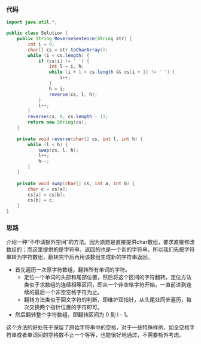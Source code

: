 ### 代码

``` java
import java.util.*;

public class Solution {
    public String ReverseSentence(String str) {
        int i = 0;
        char[] cs = str.toCharArray();
        while (i < cs.length) {
            if (cs[i] != ' ') {
                int l = i, h;
                while (i + 1 < cs.length && cs[i + 1] != ' ') {
                    i++;
                }
                h = i;
                reverse(cs, l, h);
            }
            i++;
        }
        reverse(cs, 0, cs.length - 1);
        return new String(cs);
    }
    
    private void reverse(char[] cs, int l, int h) {
        while (l < h) {
            swap(cs, l, h);
            l++;
            h--;
        }    
    }
    
    private void swap(char[] cs, int a, int b) {
        char c = cs[a];
        cs[a] = cs[b];
        cs[b] = c;
    }
}
```



### 思路

介绍一种“不申请额外空间”的方法。因为原题是直接提供char数组，要求直接修改数组的；而这里提供的是字符串，返回的也是一个新的字符串。所以我们先把字符串转为字符数组，翻转完毕后再用该数组生成新的字符串返回。

* 首先遍历一次原字符数组，翻转所有单词的字符。
  * 定位一个单词的头部和尾部位置，然后将这个区间的字符翻转。定位方法类似于求数组的连续相等区间，即从一个非空格字符开始，一直前进到连续的最后一个非空空格字符为止。
  * 翻转方法类似于回文字符的判断，即维护双指针，从头尾处同步遍历，每次交换两个指针位置的字符即可。
* 然后翻转整个字符数组，即翻转区间为 0 到 l - 1。

这个方法的好处在于保留了原始字符串中的空格，对于一些特殊样例，如全空格字符串或者单词间的空格数不止一个等等，也能很好地通过，不需要额外考虑。